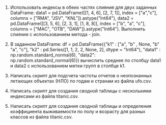 1. Использовать индексы в обеих частях слияния для двух заданных DataFrame: data1 = pd.DataFrame([[1, 4, 6], [2, 7, 1]], index = ["a","c"], columns = ["RMA", "JSV", "KNL"]).astype("Int64"), data2 = pd.DataFrame([[3, 5, 6], [2, 3, 1], [1, 8, 8]], index = ["b", "a", "c"], columns = ["MAC", "OTB", "DAW"]).astype("Int64"). Выполнить слияние с использованием метода - join.

2. В заданном DataFrame: df = pd.DataFrame({"k1" : ["a", "b" , None, "b" "a", "c"], "k2" : pd.Series([1, 1, 2, 2, None, 2], dtype = "Int64"), "data1" : np.random.standard_normal(6), "data2": np.random.standard_normal(6)}) вычислить среднее по столбцу data1 и data2 с использованием метки групп в столбце k1.

3. Написать скрипт для подсчета частоты отчетов о неопознанных летающих объектах (НЛО) по годам и странам из файла ufo.csv.

4. Написать скрипт для создания сводной таблицы с несколькими индексами из файла titanic.csv.

5. Написать скрипт для создания сводной таблицы и определения коэффициента выживаемости по полу и возрасту для разных классов из файла titanic.csv.